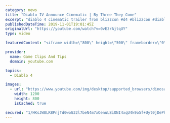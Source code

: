 ```yaml
---
category: news
title: "Diablo IV Announce Cinematic | By Three They Come"
excerpt: "diablo 4 cinematic trailer from blizzcon #d4 #blizzcon #diablo."
publishedDateTime: 2019-11-01T19:01:45Z
originalUrl: "https://youtube.com/watch?v=0vE3rAjtqUY"
type: video

featuredContent: "<iframe width=\"800\" height=\"500\" frameborder=\"0\" src=\"https://www.youtube.com/embed/0vE3rAjtqUY\" allow=\"accelerometer; autoplay; encrypted-media; gyroscope; picture-in-picture\" allowfullscreen></iframe>"

provider:
  name: Game Clips And Tips
  domain: youtube.com

topics:
  - Diablo 4

images:
  - url: "https://www.youtube.com/img/desktop/supported_browsers/dinosaur.png"
    width: 1200
    height: 800
    isCached: true

secured: "1/HKsJW8LR8PnjTd0woG32l7beN4m7xOenuL8iONI4xqU4k9o5f+Uyt0jDePhPQLGuzQNb+FkWPzfFsjVuj4C9vYTPbfGFg3hwNlR5XRE3aa73oJeD/tNw+QkWwW4iHwslcm6hM6PGIHsR74KiZsWfl5Y73z2TCTajmFGiap/8nZb4wF0kA7vPYO+dGr1BsC28+rO2ztyfC84IPhEkVCYAT/rvZ8hajcFKA4fcPey9VFCQxBoBbZMK5wdDVahqbiht2pWwrLkmz6EIYyaSVPFcVH9MeDYhoUOUx3k7/3jprZJSJjQvPTy7QGv7ksQhsWVqSok0flqnmsuWkGFy/ciVcRs9H+fRYlqjjJmA+2D1AZ2E6c0FNCMvU4sEeF6Z2lF4JmCtDf5NhV6MeWR/jF3A==;VFn4hYVlwn9ztsmAq2ENMg=="
---
```


